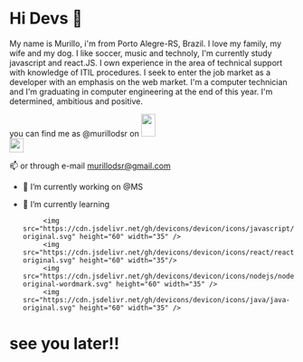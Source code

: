 # Hi Devs 👋

<div>
  <p> 
    My name is Murillo, i'm from Porto Alegre-RS, Brazil. I love my family, my wife and my dog. I like soccer, music and technoly, I'm currently study javascript and         react.JS. I own experience in the area of technical support with knowledge of ITIL procedures. I seek to enter the job market as a developer with an emphasis on the     web market. I'm a computer technician and I'm graduating in computer engineering at the end of this year. I'm  determined, ambitious and positive.
  </p>
</div>
<div>
  you can find me as @murillodsr on  
  <a href="https://www.linkedin.com/in/murillodsr/"> 
    <img src="https://cdn.jsdelivr.net/gh/devicons/devicon/icons/linkedin/linkedin-original.svg" height="40" width="25"/>
  </a><br/>
  <a href="https://twitter.com/murillodsr">
    <img src="https://cdn.jsdelivr.net/gh/devicons/devicon/icons/twitter/twitter-original.svg" "height="40" width="25" /><br/>
  </a>  
            
   📫  or through e-mail murillodsr@gmail.com </p>


- 🔭 I’m currently working on @MS
- 🌱 I’m currently learning 

                                                                                                                      
           <img src="https://cdn.jsdelivr.net/gh/devicons/devicon/icons/javascript/javascript-original.svg" height="60" width="35" />
           <img src="https://cdn.jsdelivr.net/gh/devicons/devicon/icons/react/react-original.svg" height="60" width="35"/>
           <img src="https://cdn.jsdelivr.net/gh/devicons/devicon/icons/nodejs/nodejs-original-wordmark.svg" height="60" width="35" />
           <img src="https://cdn.jsdelivr.net/gh/devicons/devicon/icons/java/java-original.svg" height="60" width="35" />
              
                   
          
# see you later!!
